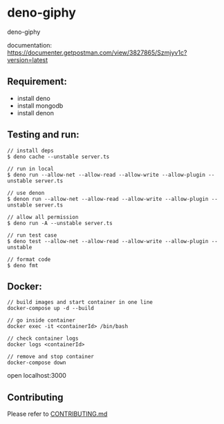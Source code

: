 # deno-giphy

deno-giphy

documentation: https://documenter.getpostman.com/view/3827865/Szmjyv1c?version=latest

## Requirement:

- install deno
- install mongodb
- install denon

## Testing and run:

```
// install deps
$ deno cache --unstable server.ts

// run in local
$ deno run --allow-net --allow-read --allow-write --allow-plugin --unstable server.ts

// use denon
$ denon run --allow-net --allow-read --allow-write --allow-plugin --unstable server.ts

// allow all permission
$ deno run -A --unstable server.ts

// run test case
$ deno test --allow-net --allow-read --allow-write --allow-plugin --unstable

// format code
$ deno fmt
```

## Docker:

```
// build images and start container in one line
docker-compose up -d --build

// go inside container
docker exec -it <containerId> /bin/bash

// check container logs
docker logs <containerId>

// remove and stop container
docker-compose down
```

open localhost:3000

## Contributing

Please refer to [CONTRIBUTING.md](https://github.com/yeukfei02/deno-giphy/blob/master/CONTRIBUTING.md)
